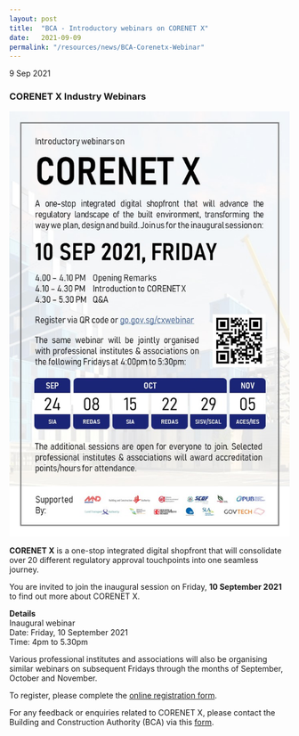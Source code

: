 ```yaml
---
layout: post
title:  "BCA - Introductory webinars on CORENET X"
date:   2021-09-09
permalink: "/resources/news/BCA-Corenetx-Webinar"
---
```

9 Sep 2021

### **CORENET X Industry Webinars**

![BCA Corenet X](/images/CORENETX.jpg)

**CORENET X** is a one-stop integrated digital shopfront that will consolidate over 20 different regulatory approval touchpoints into one seamless journey.

You are invited to join the inaugural session on Friday, **10 September 2021** to find out more about CORENET X. 

**Details**<br/>
Inaugural webinar<br/>
Date: Friday, 10 September 2021<br/>
Time: 4pm to 5.30pm<br/>

Various professional institutes and associations will also be organising similar webinars on subsequent Fridays through the months of September, October and November.

To register, please complete the [online registration form](https://form.gov.sg/#!/611f0879951ff300125fa9f7?utm_source=Form%20SG&utm_medium=Link&utm_campaign=CX%20Webinar).

For any feedback or enquiries related to CORENET X, please contact the Building and Construction Authority (BCA) via this [form](https://form.gov.sg/#!/60af350d9b02630012f8e513).
